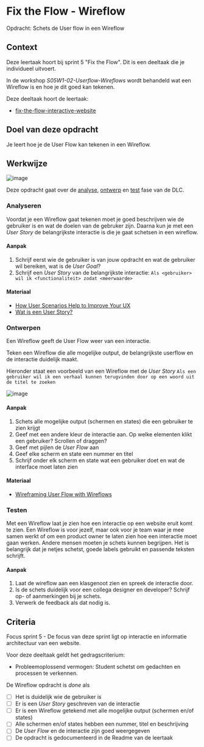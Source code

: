 
# Fix the Flow - Wireflow

Opdracht: Schets de User flow in een Wireflow

## Context

Deze leertaak hoort bij sprint 5 "Fix the Flow". Dit is een deeltaak die je individueel uitvoert.

In de workshop _S05W1-02-Userflow-Wireflows_ wordt behandeld wat een Wireflow is en hoe je dit goed kan tekenen. 

Deze deeltaak hoort de leertaak:
- [fix-the-flow-interactive-website](https://github.com/fdnd-task/fix-the-flow-interactive-website) 

## Doel van deze opdracht

Je leert hoe je de User Flow kan tekenen in een Wireflow.


## Werkwijze

![image](https://user-images.githubusercontent.com/1391509/146001976-f7c7ecb4-5e3e-48c0-bd75-1aa1bb244cc1.png)

Deze opdracht gaat over de [analyse](#analyseren), [ontwerp](#ontwerpen) en [test](#testen) fase van de DLC.

### Analyseren

Voordat je een Wireflow gaat tekenen moet je goed beschrijven wie de gebruiker is en wat de doelen van de gebruker zijn. Daarna kun je met een _User Story_ de belangrijkste interactie is die je gaat schetsen in een wireflow. 

#### Aanpak

1. Schrijf eerst wie de gebruiker is van jouw opdracht en wat de gebruiker wil bereiken, wat is de _User Goal_?
2. Schrijf een _User Story_ van de belangrijkste interactie: `Als <gebruiker> wil ik <functionaliteit> zodat <meerwaarde>`

#### Materiaal

- [How User Scenarios  Help to Improve Your UX](http://blog.usabilla.com/how-user-scenarios-help-to-improve-your-ux/)
- [Wat is een User Story?](https://agilescrumgroup.nl/wat-is-een-user-story/)


### Ontwerpen

Een Wireflow geeft de User Flow weer van een interactie. 

Teken een Wireflow die alle mogelijke output, de belangrijkste userflow  en de interactie duidelijk maakt.

Hieronder staat een  voorbeeld van een Wireflow met de _User Story_ `Als een gebruiker wil ik een verhaal kunnen terugvinden door op een woord uit de titel te zoeken`
    
![image](https://user-images.githubusercontent.com/1391509/146001069-76346dd9-d579-421d-9bc4-79b5380b7637.png)

#### Aanpak

1. Schets alle mogelijke output (schermen en states) die een gebruiker te zien krijgt
2. Geef met een andere kleur de interactie aan. Op welke elementen klikt een gebruiker? Scrollen of draggen?
3. Geef met pijlen de _User Flow_ aan
4. Geef elke scherm en state een nummer en titel
5. Schrijf onder elk scherm en state wat een gebruiker doet en wat de interface moet laten zien

#### Materiaal

- [Wireframing User Flow with Wireflows](https://balsamiq.com/learn/articles/wireflows/)


### Testen

Met een Wireflow laat je zien hoe een interactie op een website eruit komt te zien. Een Wireflow is voor jezelf, maar ook voor je team waar je mee samen werkt of om een product owner te laten zien hoe een interactie moet gaan werken. Andere mensen moeten je schets kunnen begrijpen. Het is belangrijk dat je netjes schetst, goede labels gebruikt en passende teksten schrijft. 
    
#### Aanpak

1. Laat de wireflow aan een klasgenoot zien en spreek de interactie door. 
2. Is de schets duidelijk voor een collega designer en developer? Schrijf op- of aanmerkingen bij je schets.
3. Verwerk de feedback als dat nodig is.


## Criteria


Focus sprint 5 - De focus van deze sprint ligt op interactie en informatie architectuur van een website.

Voor deze deeltaak geldt het gedragscriterium:

- Probleemoplossend vermogen: Student schetst om gedachten en processen te verkennen.


De Wireflow opdracht is *done* als

- [ ] Het is duidelijk wie de gebruiker is 
- [ ] Er is een _User Story_ geschreven van de interactie
- [ ] Er is een Wireflow getekend met alle mogelijke output (schermen en/of states)
- [ ] Alle schermen en/of states hebben een nummer, titel en beschrijving
- [ ] De _User Flow_ en de interactie zijn goed weergegeven
- [ ] De opdracht is gedocumenteerd in de Readme van de leertaak

